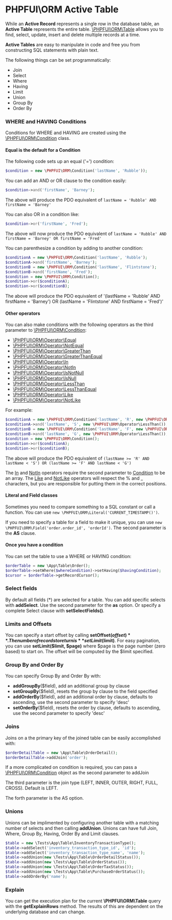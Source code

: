# PHPFUI\ORM Active Table
While an **Active Record** represents a single row in the database table, an **Active Table** represents the entire table. [\PHPFUI\ORM\Table](http://phpfui.com/?n=PHPFUI%5CORM&c=Table) allows you to find, select, update, insert and delete multiple records at a time.

**Active Tables** are easy to manipulate in code and free you from constructing SQL statements with plain text.

The following things can be set programmatically:
- Join
- Select
- Where
- Having
- Limit
- Union
- Group By
- Order By

### WHERE and HAVING Conditions
Conditions for WHERE and HAVING are created using the [\PHPFUI\ORM\Condition](http://phpfui.com/?n=PHPFUI%5CORM&c=Condition) class.

#### Equal is the default for a Condition
The following code sets up an equal ('=') condition:
```php
$condition = new \PHPFUI\ORM\Condition('lastName', 'Rubble'));
```
You can add an AND or OR clause to the condition easily:
```php
$condition->and('firstName', 'Barney');
```
The above will produce the PDO equivalent of `lastName = 'Rubble' AND firstName = 'Barney'`

You can also OR in a condition like:
```php
$condition->or('firstName', 'Fred');
```
The above will now produce the PDO equivalent of `lastName = 'Rubble' AND firstName = 'Barney' OR firstName = 'Fred'`

You can parenthesize a condition by adding to another condition:
```php
$conditionA = new \PHPFUI\ORM\Condition('lastName', 'Rubble');
$conditionA->and('firstName', 'Barney');
$conditionB = new \PHPFUI\ORM\Condition('lastName', 'Flintstone');
$conditionB->and('firstName', 'Fred');
$condition = new \PHPFUI\ORM\Condition();
$condition->or($conditionA);
$condition->or($conditionB);
```
The above will produce the PDO equivalent of '(lastName = 'Rubble' AND firstName = 'Barney') OR (lastName = 'Flintstone' AND firstName = 'Fred')'

#### Other operators
You can also make conditions with the following operators as the third parameter to [\PHPFUI\ORM\Condition](http://phpfui.com/?n=PHPFUI%5CORM&c=Condition):
- [\PHPFUI\ORM\Operator\Equal](http://phpfui.com/?n=PHPFUI\ORM\Operator&c=Equal)
- [\PHPFUI\ORM\Operator\NotEqual](http://phpfui.com/?n=PHPFUI\ORM\Operator&c=NotEqual)
- [\PHPFUI\ORM\Operator\GreaterThan](http://phpfui.com/?n=PHPFUI\ORM\Operator&c=GreaterThan)
- [\PHPFUI\ORM\Operator\GreaterThanEqual](http://phpfui.com/?n=PHPFUI\ORM\Operator&c=GreaterThanEqual)
- [\PHPFUI\ORM\Operator\In](http://phpfui.com/?n=PHPFUI\ORM\Operator&c=In)
- [\PHPFUI\ORM\Operator\NotIn](http://phpfui.com/?n=PHPFUI\ORM\Operator&c=NotIn)
- [\PHPFUI\ORM\Operator\IsNotNull](http://phpfui.com/?n=PHPFUI\ORM\Operator&c=IsNotNull)
- [\PHPFUI\ORM\Operator\IsNull](http://phpfui.com/?n=PHPFUI\ORM\Operator&c=IsNull)
- [\PHPFUI\ORM\Operator\LessThan](http://phpfui.com/?n=PHPFUI\ORM\Operator&c=LessThan)
- [\PHPFUI\ORM\Operator\LessThanEqual](http://phpfui.com/?n=PHPFUI\ORM\Operator&c=LessThanEqual)
- [\PHPFUI\ORM\Operator\Like](http://phpfui.com/?n=PHPFUI\ORM\Operator&c=Like)
- [\PHPFUI\ORM\Operator\NotLike](http://phpfui.com/?n=PHPFUI\ORM\Operator&c=NotLike)

For example:
```php
$conditionA = new \PHPFUI\ORM\Condition('lastName', 'R', new \PHPFUI\ORM\Operator\GreaterThanEqual());
$conditionA->and('lastName', 'S', new \PHPFUI\ORM\Operator\LessThan());
$conditionB = new \PHPFUI\ORM\Condition('lastName', 'F', new \PHPFUI\ORM\Operator\GreaterThanEqual());
$conditionB->and('lastName', 'G', new \PHPFUI\ORM\Operator\LessThan());
$condition = new \PHPFUI\ORM\Condition();
$condition->or($conditionA);
$condition->or($conditionB);
```
The above will produce the PDO equivalent of `(lastName >= 'R' AND lastName < 'S') OR (lastName >= 'F' AND lastName < 'G')`

The [In](http://phpfui.com/?n=PHPFUI\ORM\Operator&c=In) and [NotIn](http://phpfui.com/?n=PHPFUI\ORM\Operator&c=NotIn) operators require the second parameter to [Condition](http://phpfui.com/?n=PHPFUI\ORM&c=Condition) to be an array.  The [Like](http://phpfui.com/?n=PHPFUI\ORM\Operator&c=Like) and [NotLike](http://phpfui.com/?n=PHPFUI\ORM\Operator&c=NotLike) operators will respect the % and _ characters, but you are responsible for putting them in the correct positions.

#### Literal and Field classes
Sometimes you need to compare something to a SQL constant or call a function.  You can use `new \PHPFUI\ORM\Literal('CURRENT_TIMESTAMP()')`.

If you need to specify a table for a field to make it unique, you can use `new \PHPFUI\ORM\Field('order.order_id', 'orderId')`.  The second parameter is the **AS** clause.

#### Once you have a condition
You can set the table to use a WHERE or HAVING condition:
```php
$orderTable = new \App\Table\Order();
$orderTable->setWhere($whereCondition)->setHaving($havingCondition);
$cursor = $orderTable->getRecordCursor();
```

### Select fields
By default all fields (*) are selected for a table. You can add specific selects with **addSelect**.  Use the second parameter for the **as** option.
Or specify a complete Select clause with **setSelectFields()**.

### Limits and Offsets
You can specify a start offset by calling **setOffset($offset)**.  The number of records to return is **setLimit($limit)**.
For easy pagination, you can use **setLimit($limit, $page)** where $page is the page number (zero based) to start on.  The offset will be computed by the $limit specified.

### Group By and Order By
You can specify Group By and Order By with:
 - **addGroupBy**($field), add an additional group by clause
 - **setGroupBy**($field), resets the group by clause to the field specified
 - **addOrderBy**($field), add an additional order by clause, defaults to ascending, use the second parameter to specify 'desc'
 - **setOrderBy**($field), resets the order by clause, defaults to ascending, use the second parameter to specify 'desc'

### Joins
Joins on a the primary key of the joined table can be easily accomplished with:
```php
$orderDetailTable = new \App\Table\OrderDetail();
$orderDetailTable->addJoin('order');
```
If a more complicated on condition is required, you can pass a [\PHPFUI\ORM\Condition](http://phpfui.com/?n=PHPFUI\ORM&c=Condition) object as the second parameter to addJoin

The third parameter is the join type (LEFT, INNER, OUTER, RIGHT, FULL, CROSS).  Default is LEFT.

The forth parameter is the AS option.

### Unions
Unions can be implimented by configuring another table with a matching number of selects and then calling **addUnion**.  Unions can have full Join, Where, Group By, Having, Order By and Limit clauses.
```php
$table = new \Tests\App\Table\InventoryTransactionType();
$table->addSelect('inventory_transaction_type_id', 'id');
$table->addSelect('inventory_transaction_type_name', 'name');
$table->addUnion(new \Tests\App\Table\OrderDetailStatus());
$table->addUnion(new \Tests\App\Table\OrderStatus());
$table->addUnion(new \Tests\App\Table\OrderTaxStatus());
$table->addUnion(new \Tests\App\Table\PurchaseOrderStatus());
$table->addOrderBy('name');
```

### Explain
You can get the execution plan for the current **\PHPFUI\ORM\Table** query with the **getExplainRows** method.  The results of this are dependent on the underlying database and can change.
